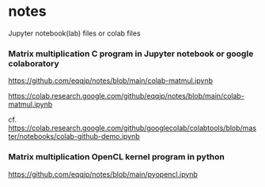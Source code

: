 # notes
Jupyter notebook(lab) files or colab files


### Matrix multiplication C program in Jupyter notebook or google colaboratory

https://github.com/eqqjp/notes/blob/main/colab-matmul.ipynb

https://colab.research.google.com/github/eqqjp/notes/blob/main/colab-matmul.ipynb

cf. https://colab.research.google.com/github/googlecolab/colabtools/blob/master/notebooks/colab-github-demo.ipynb


### Matrix multiplication OpenCL kernel program in python

https://github.com/eqqjp/notes/blob/main/pyopencl.ipynb
